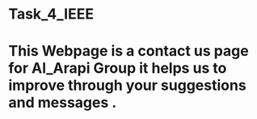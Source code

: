 # Task_4_IEEE
# This Webpage is a contact us page for Al_Arapi Group it helps us to improve through your suggestions and messages .
